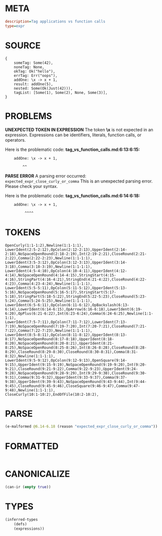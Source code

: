 # META
~~~ini
description=Tag applications vs function calls
type=expr
~~~
# SOURCE
~~~roc
{
    someTag: Some(42),
    noneTag: None,
    okTag: Ok("hello"),
    errTag: Err("oops"),
    addOne: \x -> x + 1,
    result: addOne(5),
    nested: Some(Ok(Just(42))),
    tagList: [Some(1), Some(2), None, Some(3)],
}
~~~
# PROBLEMS
**UNEXPECTED TOKEN IN EXPRESSION**
The token **\x** is not expected in an expression.
Expressions can be identifiers, literals, function calls, or operators.

Here is the problematic code:
**tag_vs_function_calls.md:6:13:6:15:**
```roc
    addOne: \x -> x + 1,
```
            ^^


**PARSE ERROR**
A parsing error occurred: `expected_expr_close_curly_or_comma`
This is an unexpected parsing error. Please check your syntax.

Here is the problematic code:
**tag_vs_function_calls.md:6:14:6:18:**
```roc
    addOne: \x -> x + 1,
```
             ^^^^


# TOKENS
~~~zig
OpenCurly(1:1-1:2),Newline(1:1-1:1),
LowerIdent(2:5-2:12),OpColon(2:12-2:13),UpperIdent(2:14-2:18),NoSpaceOpenRound(2:18-2:19),Int(2:19-2:21),CloseRound(2:21-2:22),Comma(2:22-2:23),Newline(1:1-1:1),
LowerIdent(3:5-3:12),OpColon(3:12-3:13),UpperIdent(3:14-3:18),Comma(3:18-3:19),Newline(1:1-1:1),
LowerIdent(4:5-4:10),OpColon(4:10-4:11),UpperIdent(4:12-4:14),NoSpaceOpenRound(4:14-4:15),StringStart(4:15-4:16),StringPart(4:16-4:21),StringEnd(4:21-4:22),CloseRound(4:22-4:23),Comma(4:23-4:24),Newline(1:1-1:1),
LowerIdent(5:5-5:11),OpColon(5:11-5:12),UpperIdent(5:13-5:16),NoSpaceOpenRound(5:16-5:17),StringStart(5:17-5:18),StringPart(5:18-5:22),StringEnd(5:22-5:23),CloseRound(5:23-5:24),Comma(5:24-5:25),Newline(1:1-1:1),
LowerIdent(6:5-6:11),OpColon(6:11-6:12),OpBackslash(6:13-6:14),LowerIdent(6:14-6:15),OpArrow(6:16-6:18),LowerIdent(6:19-6:20),OpPlus(6:21-6:22),Int(6:23-6:24),Comma(6:24-6:25),Newline(1:1-1:1),
LowerIdent(7:5-7:11),OpColon(7:11-7:12),LowerIdent(7:13-7:19),NoSpaceOpenRound(7:19-7:20),Int(7:20-7:21),CloseRound(7:21-7:22),Comma(7:22-7:23),Newline(1:1-1:1),
LowerIdent(8:5-8:11),OpColon(8:11-8:12),UpperIdent(8:13-8:17),NoSpaceOpenRound(8:17-8:18),UpperIdent(8:18-8:20),NoSpaceOpenRound(8:20-8:21),UpperIdent(8:21-8:25),NoSpaceOpenRound(8:25-8:26),Int(8:26-8:28),CloseRound(8:28-8:29),CloseRound(8:29-8:30),CloseRound(8:30-8:31),Comma(8:31-8:32),Newline(1:1-1:1),
LowerIdent(9:5-9:12),OpColon(9:12-9:13),OpenSquare(9:14-9:15),UpperIdent(9:15-9:19),NoSpaceOpenRound(9:19-9:20),Int(9:20-9:21),CloseRound(9:21-9:22),Comma(9:22-9:23),UpperIdent(9:24-9:28),NoSpaceOpenRound(9:28-9:29),Int(9:29-9:30),CloseRound(9:30-9:31),Comma(9:31-9:32),UpperIdent(9:33-9:37),Comma(9:37-9:38),UpperIdent(9:39-9:43),NoSpaceOpenRound(9:43-9:44),Int(9:44-9:45),CloseRound(9:45-9:46),CloseSquare(9:46-9:47),Comma(9:47-9:48),Newline(1:1-1:1),
CloseCurly(10:1-10:2),EndOfFile(10:2-10:2),
~~~
# PARSE
~~~clojure
(e-malformed @6.14-6.18 (reason "expected_expr_close_curly_or_comma"))
~~~
# FORMATTED
~~~roc

~~~
# CANONICALIZE
~~~clojure
(can-ir (empty true))
~~~
# TYPES
~~~clojure
(inferred-types
	(defs)
	(expressions))
~~~
